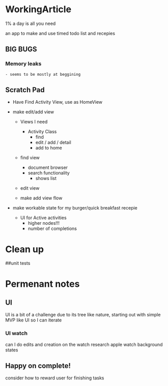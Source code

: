 # WorkingArticle
1% a day is all you need

an app to make and use timed todo list and recepies

## BIG BUGS
### Memory leaks
    - seems to be mostly at beggining

## Scratch Pad
- Have Find Activity View, use as HomeView

- make edit/add view
    - Views I need
        - Activity Class
            - find
            - edit / add / detail
            - add to home
            
    - find view
        - document browser
        - search functionality
            - shows list 
            
    - edit view
    - make add view flow
    


- make workable state for my burger/quick breakfast recepie
    - UI for Active activities
        - higher nodes!!!
        - number of completions

# Clean up
##unit tests

# Permenant notes
## UI
UI is a bit of a challenge due to its tree like nature, starting out with 
simple MVP like UI so I can iterate

### UI watch
can I do edits and creation on the watch
research apple watch background states

## Happy on complete!
consider how to reward user for finishing tasks
